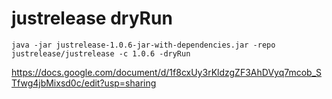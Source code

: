 # justrelease dryRun
```java -jar justrelease-1.0.6-jar-with-dependencies.jar -repo justrelease/justrelease -c 1.0.6 -dryRun```


https://docs.google.com/document/d/1f8cxUy3rKldzgZF3AhDVyq7mcob_STfwg4jbMixsd0c/edit?usp=sharing
